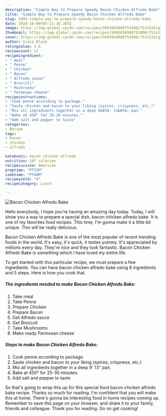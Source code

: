 ```yaml
---
description: "Simple Way to Prepare Speedy Bacon Chicken Alfredo Bake"
title: "Simple Way to Prepare Speedy Bacon Chicken Alfredo Bake"
slug: 2492-simple-way-to-prepare-speedy-bacon-chicken-alfredo-bake
date: 2020-10-06T05:21:16.383Z
image: https://img-global.cpcdn.com/recipes/5693834980753408/751x532cq70/bacon-chicken-alfredo-bake-recipe-main-photo.jpg
thumbnail: https://img-global.cpcdn.com/recipes/5693834980753408/751x532cq70/bacon-chicken-alfredo-bake-recipe-main-photo.jpg
cover: https://img-global.cpcdn.com/recipes/5693834980753408/751x532cq70/bacon-chicken-alfredo-bake-recipe-main-photo.jpg
author: Grace Black
ratingvalue: 3.6
reviewcount: 11
recipeingredient:
- " meal"
- " Penne"
- " Chicken"
- " Bacon"
- " Alfredo sauce"
- " Broccoli"
- " Mushrooms"
- " Parmesan cheese"
recipeinstructions:
- "Cook penne according to package."
- "Saute chicken and bacon to your liking (spices, crispness, etc.)"
- "Mix all ingredients together in a deep 9&#39; 13&#34; pan."
- "Bake at 450° for 25-30 minutes."
- "Add salt and pepper to taste"
categories:
- Recipe
tags:
- bacon
- chicken
- alfredo

katakunci: bacon chicken alfredo 
nutrition: 187 calories
recipecuisine: American
preptime: "PT15M"
cooktime: "PT48M"
recipeyield: "4"
recipecategory: Lunch

---
```



![Bacon Chicken Alfredo Bake](https://img-global.cpcdn.com/recipes/5693834980753408/751x532cq70/bacon-chicken-alfredo-bake-recipe-main-photo.jpg)

Hello everybody, I hope you're having an amazing day today. Today, I will show you a way to prepare a special dish, bacon chicken alfredo bake. It is one of my favorites food recipes. This time, I'm gonna make it a little bit unique. This will be really delicious.



Bacon Chicken Alfredo Bake is one of the most popular of recent trending foods in the world. It's easy, it's quick, it tastes yummy. It's appreciated by millions every day. They're nice and they look fantastic. Bacon Chicken Alfredo Bake is something which I have loved my entire life.


To get started with this particular recipe, we must prepare a few ingredients. You can have bacon chicken alfredo bake using 8 ingredients and 5 steps. Here is how you cook that.

<!--inarticleads1-->

##### The ingredients needed to make Bacon Chicken Alfredo Bake:

1. Take  meal
1. Take  Penne
1. Prepare  Chicken
1. Prepare  Bacon
1. Get  Alfredo sauce
1. Get  Broccoli
1. Take  Mushrooms
1. Make ready  Parmesan cheese




<!--inarticleads2-->

##### Steps to make Bacon Chicken Alfredo Bake:

1. Cook penne according to package.
1. Saute chicken and bacon to your liking (spices, crispness, etc.)
1. Mix all ingredients together in a deep 9&#39; 13&#34; pan.
1. Bake at 450° for 25-30 minutes.
1. Add salt and pepper to taste




So that's going to wrap this up for this special food bacon chicken alfredo bake recipe. Thanks so much for reading. I'm confident that you will make this at home. There's gonna be interesting food in home recipes coming up. Remember to save this page on your browser, and share it to your family, friends and colleague. Thank you for reading. Go on get cooking!
